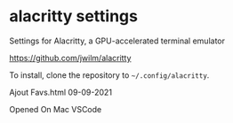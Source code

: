 # alacritty settings

Settings for Alacritty, a GPU-accelerated terminal emulator

<https://github.com/jwilm/alacritty>

To install, clone the repository to `~/.config/alacritty`.

Ajout Favs.html 09-09-2021

Opened On Mac VSCode
